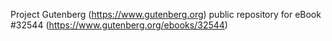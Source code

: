Project Gutenberg (https://www.gutenberg.org) public repository for eBook #32544 (https://www.gutenberg.org/ebooks/32544)
